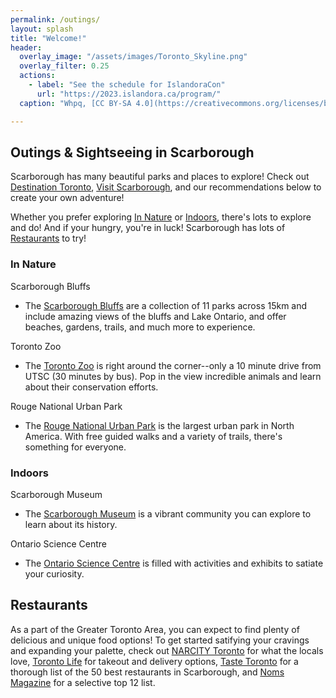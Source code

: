 ```yaml
---
permalink: /outings/
layout: splash
title: "Welcome!"
header:
  overlay_image: "/assets/images/Toronto_Skyline.png"
  overlay_filter: 0.25
  actions:
    - label: "See the schedule for IslandoraCon" 
      url: "https://2023.islandora.ca/program/"
  caption: "Whpq, [CC BY-SA 4.0](https://creativecommons.org/licenses/by-sa/4.0), via Wikimedia Commons"

---
```


## Outings & Sightseeing in Scarborough

Scarborough has many beautiful parks and places to explore! Check out [Destination Toronto](https://www.destinationtoronto.com/neighbourhoods/scarborough/), [Visit Scarborough](https://www.visitscarborough.com/), and our recommendations below to create your own adventure!

Whether you prefer exploring [In Nature](#In-Nature) or [Indoors](#Indoors), there's lots to explore and do! And if your hungry, you're in luck! Scarborough has lots of [Restaurants](#Restaurants) to try!

### <a name="In-Nature"/> In Nature

Scarborough Bluffs
* The [Scarborough Bluffs](https://www.toronto.ca/explore-enjoy/parks-gardens-beaches/scarborough-bluffs/) are a collection of 11 parks across 15km and include amazing views of the bluffs and Lake Ontario, and offer beaches, gardens, trails, and much more to experience. 

Toronto Zoo
* The [Toronto Zoo](https://www.torontozoo.com/) is right around the corner--only a 10 minute drive from UTSC (30 minutes by bus). Pop in the view incredible animals and learn about their conservation efforts.

Rouge National Urban Park
* The [Rouge National Urban Park](https://parks.canada.ca/pn-np/on/rouge) is the largest urban park in North America. With free guided walks and a variety of trails, there's something for everyone.

### <a name="Indoors"/> Indoors

Scarborough Museum
* The [Scarborough Museum](https://www.toronto.ca/explore-enjoy/history-art-culture/museums/scarborough-museum/) is a vibrant community you can explore to learn about its history.

Ontario Science Centre
* The [Ontario Science Centre](https://www.ontariosciencecentre.ca/) is filled with activities and exhibits to satiate your curiosity.

## <a name="Restaurants"/> Restaurants 
As a part of the Greater Toronto Area, you can expect to find plenty of delicious and unique food options! To get started satifying your cravings and expanding your palette, check out [NARCITY Toronto](https://www.narcity.com/toronto/the-best-restaurants-in-scarborough-that-local-foodies-are-completely-in-love-with) for what the locals love, [Toronto Life](https://torontolife.com/food/10-of-the-best-restaurants-in-scarborough-for-takeout-and-delivery/) for takeout and delivery options, [Taste Toronto](https://www.tastetoronto.com/guides/the-best-restaurants-in-scarborough) for a thorough list of the 50 best restaurants in Scarborough, and [Noms Magazine](https://nomsmagazine.com/best-scarborough-restaurants/) for a selective top 12 list. 
